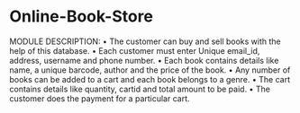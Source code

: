 # Online-Book-Store

MODULE DESCRIPTION:
•	The customer can buy and sell books with the help of this database. 
• Each customer must enter Unique email_id, address, username and phone number. 
•	Each book contains details like name, a unique barcode, author and the price of the book.
•	Any number of books can be added to a cart and each book belongs to a genre.
•	The cart contains details like quantity, cartid and total amount to be paid.
•	The customer does the payment for a particular cart.


